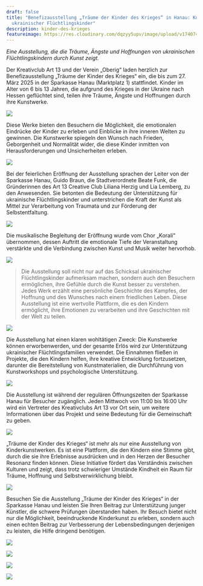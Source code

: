 ```yaml
---
draft: false
title: "Benefizausstellung „Träume der Kinder des Krieges“ in Hanau: Kunstwerke
  ukrainischer Flüchtlingskinder"
description: kinder-des-krieges
featureimage: https://res.cloudinary.com/dqzyy5upv/image/upload/v1740748906/17_ufs1gr.jpg
---
```

*Eine Ausstellung, die die Träume, Ängste und Hoffnungen von ukrainischen Flüchtlingskindern durch Kunst zeigt.*

Der Kreativclub Art 13 und der Verein „Oberig“ laden herzlich zur Benefizausstellung „Träume der Kinder des Krieges“ ein, die bis zum 27. März 2025 in der Sparkasse Hanau (Marktplatz 1) stattfindet. Kinder im Alter von 6 bis 13 Jahren, die aufgrund des Krieges in der Ukraine nach Hessen geflüchtet sind, teilen ihre Träume, Ängste und Hoffnungen durch ihre Kunstwerke. 

![](https://res.cloudinary.com/dqzyy5upv/image/upload/v1740748901/12_b4jh0m.jpg)

Diese Werke bieten den Besuchern die Möglichkeit, die emotionalen Eindrücke der Kinder zu erleben und Einblicke in ihre inneren Welten zu gewinnen. Die Kunstwerke spiegeln den Wunsch nach Frieden, Geborgenheit und Normalität wider, die diese Kinder inmitten von Herausforderungen und Unsicherheiten erleben.

![](https://res.cloudinary.com/dqzyy5upv/image/upload/v1740748903/19_ip6icy.jpg)

Bei der feierlichen Eröffnung der Ausstellung sprachen der Leiter von der Sparkasse Hanau, Guido Braun, die Stadtverordnete Beate Funk, die Gründerinnen des Art 13 Creative Club Liliana Herzig und Lia Lemberg, zu den Anwesenden. Sie betonten die Bedeutung der Unterstützung für ukrainische Flüchtlingskinder und unterstrichen die Kraft der Kunst als Mittel zur Verarbeitung von Traumata und zur Förderung der Selbstentfaltung.

![](https://res.cloudinary.com/dqzyy5upv/image/upload/v1740750307/22_jynvvf.jpg)

Die musikalische Begleitung der Eröffnung wurde vom Chor „Koralí“ übernommen, dessen Auftritt die emotionale Tiefe der Veranstaltung verstärkte und die Verbindung zwischen Kunst und Musik weiter hervorhob.

![](https://res.cloudinary.com/dqzyy5upv/image/upload/v1740748899/11_kunins.jpg)

> Die Ausstellung soll nicht nur auf das Schicksal ukrainischer Flüchtlingskinder aufmerksam machen, sondern auch den Besuchern ermöglichen, ihre Gefühle durch die Kunst besser zu verstehen. Jedes Werk erzählt eine persönliche Geschichte des Kampfes, der Hoffnung und des Wunsches nach einem friedlichen Leben. Diese Ausstellung ist eine wertvolle Plattform, die es den Kindern ermöglicht, ihre Emotionen zu verarbeiten und ihre Geschichten mit der Welt zu teilen.

![](https://res.cloudinary.com/dqzyy5upv/image/upload/v1740748901/13_rbnfkm.jpg)

Die Ausstellung hat einen klaren wohltätigen Zweck: Die Kunstwerke können erworbenwerden, und der gesamte Erlös wird zur Unterstützung ukrainischer Flüchtlingsfamilien verwendet. Die Einnahmen fließen in Projekte, die den Kindern helfen, ihre kreative Entwicklung fortzusetzen, darunter die Bereitstellung von Kunstmaterialien, die Durchführung von Kunstworkshops und psychologische Unterstützung.

![](https://res.cloudinary.com/dqzyy5upv/image/upload/v1740748902/20_jba5ji.jpg)

Die Ausstellung ist während der regulären Öffnungszeiten der Sparkasse Hanau für Besucher zugänglich. Jeden Mittwoch von 11:00 bis 16:00 Uhr wird ein Vertreter des Kreativclubs Art 13 vor Ort sein, um weitere Informationen über das Projekt und seine Bedeutung für die Gemeinschaft zu geben.

![](https://res.cloudinary.com/dqzyy5upv/image/upload/v1740748901/16_scyvxn.jpg)

„Träume der Kinder des Krieges“ ist mehr als nur eine Ausstellung von Kinderkunstwerken. Es ist eine Plattform, die den Kindern eine Stimme gibt, durch die sie ihre Erlebnisse ausdrücken und in den Herzen der Besucher Resonanz finden können. Diese Initiative fördert das Verständnis zwischen Kulturen und zeigt, dass trotz schwieriger Umstände Kindheit ein Raum für Träume, Hoffnung und Selbstverwirklichung bleibt.

![](https://res.cloudinary.com/dqzyy5upv/image/upload/v1740751345/25_isjark.jpg)

Besuchen Sie die Ausstellung „Träume der Kinder des Krieges“ in der Sparkasse Hanau und leisten Sie Ihren Beitrag zur Unterstützung junger Künstler, die schwere Prüfungen überstanden haben. Ihr Besuch bietet nicht nur die Möglichkeit, beeindruckende Kinderkunst zu erleben, sondern auch einen echten Beitrag zur Verbesserung der Lebensbedingungen derjenigen zu leisten, die Hilfe dringend benötigen.

![](https://res.cloudinary.com/dqzyy5upv/image/upload/v1740748905/15_jstenf.jpg)

![](https://res.cloudinary.com/dqzyy5upv/image/upload/v1740748903/18_kqvaqg.jpg)

![](https://res.cloudinary.com/dqzyy5upv/image/upload/v1740749120/20250221_151513_ry1mty.jpg)

![](https://res.cloudinary.com/dqzyy5upv/image/upload/v1740750772/23_xyrxch.jpg)
